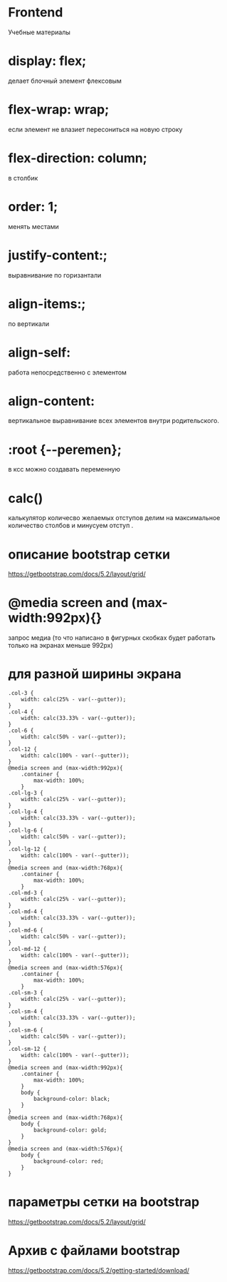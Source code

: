 # Frontend
Учебные материалы
# display: flex; 
делает блочный элемент флексовым
# flex-wrap: wrap;
если элемент не влазиет пересониться на новую строку
# flex-direction: column;
в столбик 
# order: 1;
менять местами
# justify-content:;
выравнивание по горизантали
# align-items:;
по вертикали
# align-self:
работа непосредственно с элементом
# align-content:
вертикальное выравнивание всех элементов внутри родительского.
# :root {--peremen};
в ксс можно создавать переменную 
# calc()
калькулятор количесво желаемых отступов делим на максимальное количество столбов и минусуем отступ .
# описание bootstrap сетки
https://getbootstrap.com/docs/5.2/layout/grid/
# @media screen and (max-width:992px){}
запрос медиа (то что написано в фигурных скобках будет работать только на экранах меньше 992px)
# для разной ширины экрана
```
.col-3 {
    width: calc(25% - var(--gutter));
}
.col-4 {
    width: calc(33.33% - var(--gutter));
}
.col-6 {
    width: calc(50% - var(--gutter));
}
.col-12 {
    width: calc(100% - var(--gutter));
}
@media screen and (max-width:992px){
    .container {
        max-width: 100%; 
    }
.col-lg-3 {
    width: calc(25% - var(--gutter));
}
.col-lg-4 {
    width: calc(33.33% - var(--gutter));
}
.col-lg-6 {
    width: calc(50% - var(--gutter));
}
.col-lg-12 {
    width: calc(100% - var(--gutter));
}
@media screen and (max-width:768px){
    .container {
        max-width: 100%; 
    }
.col-md-3 {
    width: calc(25% - var(--gutter));
}
.col-md-4 {
    width: calc(33.33% - var(--gutter));
}
.col-md-6 {
    width: calc(50% - var(--gutter));
}
.col-md-12 {
    width: calc(100% - var(--gutter));
}
@media screen and (max-width:576px){
    .container {
        max-width: 100%; 
    }
.col-sm-3 {
    width: calc(25% - var(--gutter));
}
.col-sm-4 {
    width: calc(33.33% - var(--gutter));
}
.col-sm-6 {
    width: calc(50% - var(--gutter));
}
.col-sm-12 {
    width: calc(100% - var(--gutter));
}
@media screen and (max-width:992px){
    .container {
        max-width: 100%; 
    }
    body {
        background-color: black;
    }
}
@media screen and (max-width:768px){
    body {
        background-color: gold;
    }
}
@media screen and (max-width:576px){
    body {
        background-color: red;
    }
}
```

# параметры сетки на bootstrap
https://getbootstrap.com/docs/5.2/layout/grid/
# Архив с файлами bootstrap
https://getbootstrap.com/docs/5.2/getting-started/download/